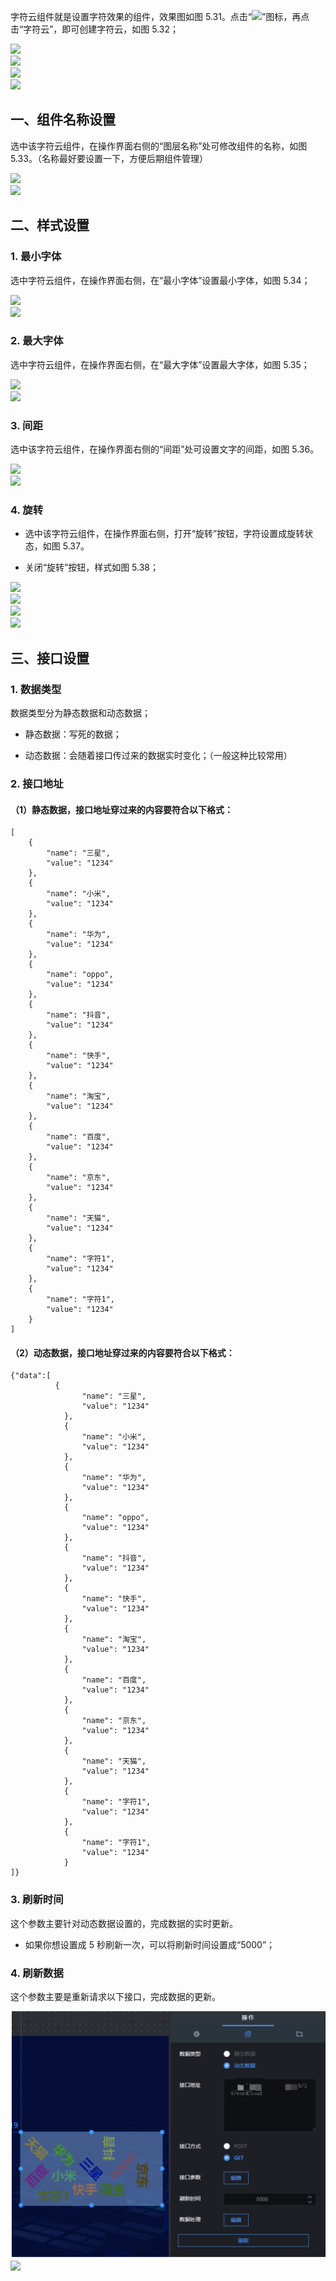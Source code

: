 字符云组件就是设置字符效果的组件，效果图如图 5.31。点击“![](https://img.kancloud.cn/55/0e/550e1fa654b4a55c19c65cfcc1813028_26x30.png)”图标，再点击“字符云”，即可创建字符云，如图 5.32；

![](https://img.kancloud.cn/f5/c8/f5c859746f9ed32510d0a57b96836306_878x482.png)  
![](https://img.kancloud.cn/df/8b/df8bebd9616ea2178aa3607ef499c0c3_802x50.png)  
![](https://img.kancloud.cn/50/3d/503d0b70f0aca495e52569852bd6b9eb_545x342.png)  
![](https://img.kancloud.cn/ab/f5/abf5ad5b0a1372786655d2b0afa9f715_800x41.png)

## **一、组件名称设置**

选中该字符云组件，在操作界面右侧的“图层名称”处可修改组件的名称，如图 5.33。（名称最好要设置一下，方便后期组件管理）

![](https://img.kancloud.cn/ff/ca/ffca751decc1eab827322d0da1125219_867x514.png)  
![](https://img.kancloud.cn/0e/10/0e108c5d0ce38a906419263150230279_795x44.png)

## **二、样式设置**

### 1\. 最小字体

选中字符云组件，在操作界面右侧，在“最小字体”设置最小字体，如图 5.34；

![](https://img.kancloud.cn/62/5c/625cba6586230c60b96549543d492753_858x485.png)  
![](https://img.kancloud.cn/3e/5e/3e5e389444fcc4f6459a655a3ea00d60_799x44.png)

### 2\. 最大字体

选中字符云组件，在操作界面右侧，在“最大字体”设置最大字体，如图 5.35；

![](https://img.kancloud.cn/5d/43/5d4367f2535c1d0be29134f63dfbfdeb_856x475.png)  
![](https://img.kancloud.cn/b0/35/b0356093cc6f9961082bc8146bd27f6c_795x42.png)

### 3\. 间距

选中该字符云组件，在操作界面右侧的“间距”处可设置文字的间距，如图 5.36。

![](https://img.kancloud.cn/16/68/1668657e5d086330f8d4f4278df13c8a_860x473.png)  
![](https://img.kancloud.cn/df/05/df053a5df798738f971f6b1925706142_796x45.png)

### 4\. 旋转

- 选中该字符云组件，在操作界面右侧，打开“旋转”按钮，字符设置成旋转状态，如图 5.37。

- 关闭“旋转”按钮，样式如图 5.38；

![](https://img.kancloud.cn/d4/8b/d48be66e0e7dd2f49d581690b6920f3d_853x471.png)  
![](https://img.kancloud.cn/b4/ae/b4ae0ebf39a56a628a063b697934ffbc_802x42.png)  
![](https://img.kancloud.cn/0a/f0/0af0036082c885d164fc1b63633b771e_988x664.png)  
![](https://img.kancloud.cn/50/ef/50efb62d9c6aafc6c660380d1063639b_802x35.png)

## **三、接口设置**

### 1\. 数据类型

数据类型分为静态数据和动态数据；

- 静态数据：写死的数据；

- 动态数据：会随着接口传过来的数据实时变化；（一般这种比较常用）

### 2\. 接口地址

#### （1）静态数据，接口地址穿过来的内容要符合以下格式：

```
[
    {
        "name": "三星",
        "value": "1234"
    },
    {
        "name": "小米",
        "value": "1234"
    },
    {
        "name": "华为",
        "value": "1234"
    },
    {
        "name": "oppo",
        "value": "1234"
    },
    {
        "name": "抖音",
        "value": "1234"
    },
    {
        "name": "快手",
        "value": "1234"
    },
    {
        "name": "淘宝",
        "value": "1234"
    },
    {
        "name": "百度",
        "value": "1234"
    },
    {
        "name": "京东",
        "value": "1234"
    },
    {
        "name": "天猫",
        "value": "1234"
    },
    {
        "name": "字符1",
        "value": "1234"
    },
    {
        "name": "字符1",
        "value": "1234"
    }
]

```

#### （2）动态数据，接口地址穿过来的内容要符合以下格式：

```
{"data":[
          {
                "name": "三星",
                "value": "1234"
            },
            {
                "name": "小米",
                "value": "1234"
            },
            {
                "name": "华为",
                "value": "1234"
            },
            {
                "name": "oppo",
                "value": "1234"
            },
            {
                "name": "抖音",
                "value": "1234"
            },
            {
                "name": "快手",
                "value": "1234"
            },
            {
                "name": "淘宝",
                "value": "1234"
            },
            {
                "name": "百度",
                "value": "1234"
            },
            {
                "name": "京东",
                "value": "1234"
            },
            {
                "name": "天猫",
                "value": "1234"
            },
            {
                "name": "字符1",
                "value": "1234"
            },
            {
                "name": "字符1",
                "value": "1234"
            }
]}

```

### 3\. 刷新时间

这个参数主要针对动态数据设置的，完成数据的实时更新。

- 如果你想设置成 5 秒刷新一次，可以将刷新时间设置成“5000”；

### 4\. 刷新数据

这个参数主要是重新请求以下接口，完成数据的更新。

![](images/screenshot_1622423153600.png)
![](https://img.kancloud.cn/2f/0a/2f0af4fe9aa38bf71dd8474c4afb20ff_795x34.png)
